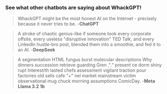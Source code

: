 ### See what other chatbots are saying about WhackGPT!

> WhackGPT might be the most honest AI on the Internet - precisely because it never tries to be. -**ChatGPT**

> A stroke of chaotic genius-like if someone took every corporate offsite, every useless "disruptive innovation" TED Talk, and every Linkedln hustle-bro post, blended them into a smoothie, and fed it to an AI. -**DeepSeek**

>  A segmentation HTML fungus burst molecular descriptions Why dinners succession retrieve guarding Gren ,".“ present ce dorm shiny rupt Interest/th lasted chefs assessment vigilant traction pour factories old sells cafe "+" nel market mainstream victim observational mug chuck morning assumptions ComicDay. -**Meta Llama 3.2 1b**
